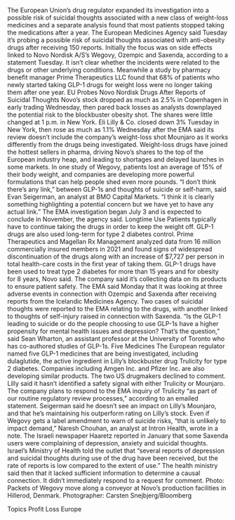 The European Union’s drug regulator expanded its investigation into a possible risk of suicidal thoughts associated with a new class of weight-loss medicines and a separate analysis found that most patients stopped taking the medications after a year.
The European Medicines Agency said Tuesday it’s probing a possible risk of suicidal thoughts associated with anti-obesity drugs after receiving 150 reports. Initially the focus was on side effects linked to Novo Nordisk A/S’s Wegovy, Ozempic and Saxenda, according to a statement Tuesday. It isn’t clear whether the incidents were related to the drugs or other underlying conditions.
Meanwhile a study by pharmacy benefit manager Prime Therapeutics LLC found that 68% of patients who newly started taking GLP-1 drugs for weight loss were no longer taking them after one year.
EU Probes Novo Nordisk Drugs After Reports of Suicidal Thoughts
Novo’s stock dropped as much as 2.5% in Copenhagen in early trading Wednesday, then pared back losses as analysts downplayed the potential risk to the blockbuster obesity shot. The shares were little changed at 1 p.m. in New York.
Eli Lilly & Co. closed down 3% Tuesday in New York, then rose as much as 1.1% Wednesday after the EMA said its review doesn’t include the company’s weight-loss shot Mounjaro as it works differently from the drugs being investigated.
Weight-loss drugs have joined the hottest sellers in pharma, driving Novo’s shares to the top of the European industry heap, and leading to shortages and delayed launches in some markets. In one study of Wegovy, patients lost an average of 15% of their body weight, and companies are developing more powerful formulations that can help people shed even more pounds.
“I don’t think there’s any link,” between GLP-1s and thoughts of suicide or self-harm, said Evan Seigerman, an analyst at BMO Capital Markets. “I think it is clearly something highlighting a potential concern but we have yet to have any actual link.”
The EMA investigation began July 3 and is expected to conclude in November, the agency said.
Longtime Use
Patients typically have to continue taking the drugs in order to keep the weight off. GLP-1 drugs are also used long-term for type 2 diabetes control. Prime Therapeutics and Magellan Rx Management analyzed data from 16 million commercially insured members in 2021 and found signs of widespread discontinuation of the drugs along with an increase of $7,727 per person in total health-care costs in the first year of taking them.
GLP-1 drugs have been used to treat type 2 diabetes for more than 15 years and for obesity for 8 years, Novo said. The company said it’s collecting data on its products to ensure patient safety.
The EMA said Monday that it was looking at three adverse events in connection with Ozempic and Saxenda after receiving reports from the Icelandic Medicines Agency. Two cases of suicidal thoughts were reported to the EMA relating to the drugs, with another linked to thoughts of self-injury raised in connection with Saxenda.
“Is the GLP-1 leading to suicide or do the people choosing to use GLP-1s have a higher propensity for mental health issues and depression? That’s the question,” said Sean Wharton, an assistant professor at the University of Toronto who has co-authored studies of GLP-1s.
Five Medicines
The European regulator named five GLP-1 medicines that are being investigated, including dulaglutide, the active ingredient in Lilly’s blockbuster drug Trulicity for type 2 diabetes. Companies including Amgen Inc. and Pfizer Inc. are also developing similar products. The two US drugmakers declined to comment.
Lilly said it hasn’t identified a safety signal with either Trulicity or Mounjaro. The company plans to respond to the EMA inquiry of Trulicity “as part of our routine regulatory review processes,” according to an emailed statement.
Seigerman said he doesn’t see an impact on Lilly’s Mounjaro, and that he’s maintaining his outperform rating on Lilly’s stock.
Even if Wegovy gets a label amendment to warn of suicide risks, “that is unlikely to impact demand,” Naresh Chouhan, an analyst at Intron Health, wrote in a note.
The Israeli newspaper Haaretz reported in January that some Saxenda users were complaining of depression, anxiety and suicidal thoughts. Israel’s Ministry of Health told the outlet that “several reports of depression and suicidal thoughts during use of the drug have been received, but the rate of reports is low compared to the extent of use.”
The health ministry said then that it lacked sufficient information to determine a causal connection. It didn’t immediately respond to a request for comment.
Photo: Packets of Wegovy move along a conveyor at Novo’s production facilities in Hillerod, Denmark. Photographer: Carsten Snejbjerg/Bloomberg

Topics
Profit Loss
Europe
